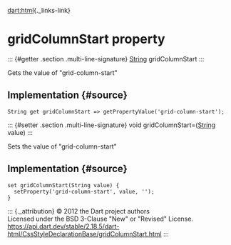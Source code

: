 [dart:html](../../dart-html/dart-html-library){._links-link}

gridColumnStart property
========================

::: {#getter .section .multi-line-signature}
[String](../../dart-core/string-class) gridColumnStart
:::

Gets the value of \"grid-column-start\"

Implementation {#source}
--------------

``` {.language-dart data-language="dart"}
String get gridColumnStart => getPropertyValue('grid-column-start');
```

::: {#setter .section .multi-line-signature}
void gridColumnStart=([String](../../dart-core/string-class) value)
:::

Sets the value of \"grid-column-start\"

Implementation {#source}
--------------

``` {.language-dart data-language="dart"}
set gridColumnStart(String value) {
  setProperty('grid-column-start', value, '');
}
```

::: {._attribution}
© 2012 the Dart project authors\
Licensed under the BSD 3-Clause \"New\" or \"Revised\" License.\
<https://api.dart.dev/stable/2.18.5/dart-html/CssStyleDeclarationBase/gridColumnStart.html>
:::
